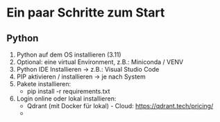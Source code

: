 # Ein paar Schritte zum Start
## Python
1. Python auf dem OS installieren (3.11)
2. Optional: eine virtual Environment, z.B.: Miniconda / VENV
3. Python IDE Installieren -> z.B.: Visual Studio Code
4. PIP aktivieren / installieren -> je nach System
5. Pakete installieren:
   - pip install -r requirements.txt
6. Login online oder lokal installieren:
   -  Qdrant (mit Docker für lokal) - Cloud: https://qdrant.tech/pricing/
   -  


